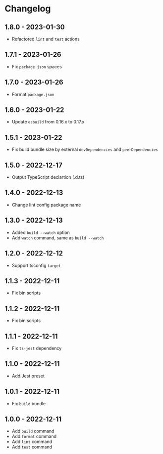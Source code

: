 # Changelog

## 1.8.0 - 2023-01-30

- Refactored `lint` and `test` actions

## 1.7.1 - 2023-01-26

- Fix `package.json` spaces

## 1.7.0 - 2023-01-26

- Format `package.json`

## 1.6.0 - 2023-01-22

- Update `esbuild` from 0.16.x to 0.17.x

## 1.5.1 - 2023-01-22

- Fix build bundle size by external `devDependencies` and `peerDependencies`

## 1.5.0 - 2022-12-17

- Output TypeScript declartion (.d.ts)

## 1.4.0 - 2022-12-13

- Change lint config package name

## 1.3.0 - 2022-12-13

- Added `build --watch` option
- Add `watch` command, same as `build --watch`

## 1.2.0 - 2022-12-12

- Support tsconfig `target`

## 1.1.3 - 2022-12-11

- Fix bin scripts

## 1.1.2 - 2022-12-11

- Fix bin scripts

## 1.1.1 - 2022-12-11

- Fix `ts-jest` dependency

## 1.1.0 - 2022-12-11

- Add Jest preset

## 1.0.1 - 2022-12-11

- Fix `build` bundle

## 1.0.0 - 2022-12-11

- Add `build` command
- Add `format` command
- Add `lint` command
- Add `test` command
